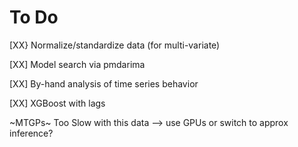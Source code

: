 # To Do

[XX} Normalize/standardize data (for multi-variate)

[XX] Model search via pmdarima

[XX] By-hand analysis of time series behavior

[XX] XGBoost with lags

~MTGPs~ Too Slow with this data --> use GPUs or switch to approx inference?